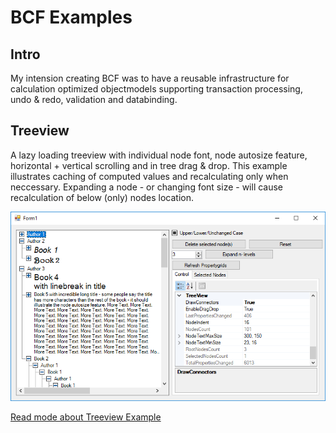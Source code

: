 # BCF Examples
## Intro
My intension creating BCF was to have a reusable infrastructure for calculation optimized objectmodels supporting
transaction processing, undo & redo, validation and databinding.
## Treeview
A lazy loading treeview with individual node font, node autosize feature, horizontal + vertical scrolling and in tree drag & drop.
This example illustrates caching of computed values and recalculating only when neccessary. Expanding a node - or changing 
font size - will cause recalculation of below (only) nodes location.

![Treeview Snapshot](TreeView/doc/TreeviewSnapshot.png)

<a href="TreeView/doc/README.md">Read mode about Treeview Example</a>
